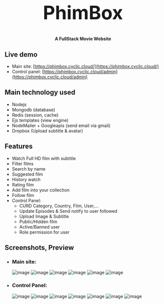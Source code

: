 <h1 align="center" style="font-size: 60px">PhimBox</h1> 
 
<p align="center"><strong>A FullStack Movie Website</strong></p> 
 
## Live demo 
 
-   Main site: [https://phimbox.cyclic.cloud/](https://phimbox.cyclic.cloud/)
-   Control panel: [https://phimbox.cyclic.cloud/admin](https://phimbox.cyclic.cloud/admin)
 
## Main technology used 
 
-   Nodejs 
-   Mongodb (database) 
-   Redis (session, cache) 
-   Ejs templates (view engine) 
-   NodeMailer + Googleapis (send email via gmail) 
-   Dropbox (Upload subtitle & avatar) 
 
## Features 
 
-   Watch Full HD film with subtitle 
-   Filter films 
-   Search by name 
-   Suggested film 
-   History watch
-   Rating film
-   Add film into your collection 
-   Follow film
-   Control Panel: 
    -   CURD Category, Country, Film, User,... 
    -   Update Episodes & Send notify to user followed
    -   Upload Image & Subtitle 
    -   Public/Hidden film 
    -   Active/Banned user 
    -   Role permission for user 
 
## Screenshots, Preview 
 
- ### Main site:
  
  ![image](https://github.com/maiquocthinh/nodejs-movies-web/assets/95113661/85a5dc76-0128-4d19-8a62-c0aa8f001cd1)
  ![image](https://github.com/maiquocthinh/nodejs-movies-web/assets/95113661/51fb1ae0-7f2b-46c1-ab62-a5a85baa4ba9)
  ![image](https://github.com/maiquocthinh/nodejs-movies-web/assets/95113661/88f7d5ae-ec69-4c81-8b35-e13de97ef0fa)
  ![image](https://github.com/maiquocthinh/nodejs-movies-web/assets/95113661/391e1759-0c76-4b5c-854d-30fccd9a1eac)
  ![image](https://github.com/maiquocthinh/nodejs-movies-web/assets/95113661/6e603446-0825-47e5-bae8-c23139242393)
  ![image](https://github.com/maiquocthinh/nodejs-movies-web/assets/95113661/ab9370a9-c80d-4aee-a278-7cdb82edd6a7)

- ### Control Panel:

  ![image](https://github.com/maiquocthinh/nodejs-movies-web/assets/95113661/d0485504-258f-4aa6-9349-212e2018ee85)
  ![image](https://github.com/maiquocthinh/nodejs-movies-web/assets/95113661/011f284c-52ed-42ab-a572-29c9d7d152da)
  ![image](https://github.com/maiquocthinh/nodejs-movies-web/assets/95113661/3ddb923f-fc8d-490b-8d8a-8a4dd242f668)
  ![image](https://github.com/maiquocthinh/nodejs-movies-web/assets/95113661/ad427307-4541-4f57-a908-00cfe10f6c80)
  ![image](https://github.com/maiquocthinh/nodejs-movies-web/assets/95113661/fb95bf47-4b28-4403-a75f-97082865bb8d)
  ![image](https://github.com/maiquocthinh/nodejs-movies-web/assets/95113661/f3d1416f-1560-4e5d-ba48-fb9802d7adc5)
  ![image](https://github.com/maiquocthinh/nodejs-movies-web/assets/95113661/a1096718-f0b8-45f9-9040-1a8477326fee)

